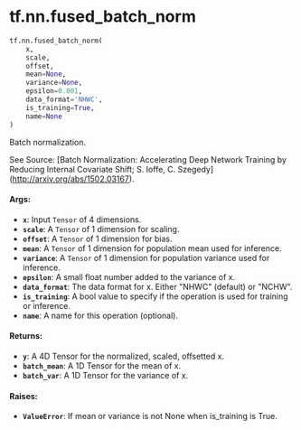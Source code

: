 <div itemscope itemtype="http://developers.google.com/ReferenceObject">
<meta itemprop="name" content="tf.nn.fused_batch_norm" />
<meta itemprop="path" content="Stable" />
</div>

# tf.nn.fused_batch_norm

``` python
tf.nn.fused_batch_norm(
    x,
    scale,
    offset,
    mean=None,
    variance=None,
    epsilon=0.001,
    data_format='NHWC',
    is_training=True,
    name=None
)
```

Batch normalization.

See Source: [Batch Normalization: Accelerating Deep Network Training by
Reducing Internal Covariate Shift; S. Ioffe, C. Szegedy]
(http://arxiv.org/abs/1502.03167).

#### Args:

* <b>`x`</b>: Input `Tensor` of 4 dimensions.
* <b>`scale`</b>: A `Tensor` of 1 dimension for scaling.
* <b>`offset`</b>: A `Tensor` of 1 dimension for bias.
* <b>`mean`</b>: A `Tensor` of 1 dimension for population mean used for inference.
* <b>`variance`</b>: A `Tensor` of 1 dimension for population variance
            used for inference.
* <b>`epsilon`</b>: A small float number added to the variance of x.
* <b>`data_format`</b>: The data format for x. Either "NHWC" (default) or "NCHW".
* <b>`is_training`</b>: A bool value to specify if the operation is used for
               training or inference.
* <b>`name`</b>: A name for this operation (optional).


#### Returns:

* <b>`y`</b>: A 4D Tensor for the normalized, scaled, offsetted x.
* <b>`batch_mean`</b>: A 1D Tensor for the mean of x.
* <b>`batch_var`</b>: A 1D Tensor for the variance of x.


#### Raises:

* <b>`ValueError`</b>: If mean or variance is not None when is_training is True.